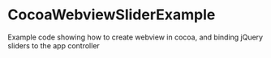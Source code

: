 CocoaWebviewSliderExample
=========================

Example code showing how to create webview in cocoa, and binding jQuery sliders to the app controller
